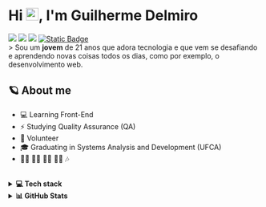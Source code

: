 <h1>Hi <img width="25px" src="https://raw.githubusercontent.com/kaueMarques/kaueMarques/master/hi.gif">, I'm Guilherme Delmiro</h1>
  <div>
    <a href="mailto:guilhermedelmiro11@gmail.com" target="_blank"><img src="https://img.shields.io/badge/-Gmail-D14836?style=for-the-badge&amp;logo=gmail&amp;logoColor=white" target="_blank"></a>  
    <a href="https://www.linkedin.com/in/guilhermedelmiro/" target="_blank"><img src="https://img.shields.io/badge/-LinkedIn-0077B5?style=for-the-badge&amp;logo=linkedin&amp;logoColor=white" target="_blank"></a> 
    <a href="https://codepen.io/guilhermee12/" target="_blank"><img src="https://img.shields.io/badge/-CodePen.io-000000?style=for-the-badge&amp;logo=codepen&amp;logoColor=white" target="_blank"></a> 
    <a href="https://guilhermedelmiro.netlify.app/" target="_blank"><img alt="Static Badge" src="https://img.shields.io/badge/Meu_Portfolio-blue"></a>
   </div>
> Sou um <b>jovem</b> de 21 anos que adora tecnologia e que vem se desafiando e aprendendo novas coisas todos os dias, como por exemplo, o desenvolvimento web.

<br />

## 🪐 About me
  - 💻 Learning Front-End
  - :zap: Studying Quality Assurance (QA)
  - 🎯 Volunteer
  - 🎓 Graduating in Systems Analysis and Development (UFCA)
  - 🏊‍♂️ 🚴‍♂️ 🏃‍♂️ 🏋️‍♂️ 🎶

<br />

<details>
  <summary><b>💻 Tech stack</b></summary>
    
  ## 🤿 Technologies:
  - HTML5
  - CSS3
  - JavaScript

  ## 🤓 Learnin':
  - ReactJS
  - Next.js
  - TailwindCSS
  - Sass
  - PostgreSQL

  ## 🔬 Tools:
  - Git
  - Figma
  - Trello
  - Linux
  - Notion
  
</details>

<details>
  <summary><b>📊 GitHub Stats</b></summary>
  <br/>
  <a href="https://github.com/guilhermehub12">
    <div>
  <img height="180em" src="https://github-readme-streak-stats.herokuapp.com/?user=guilhermehub12&theme=blue-green"/>
    </div>
    <div>
    <img height="100%" src="https://github-readme-stats.vercel.app/api/top-langs/?username=guilhermehub12&theme=blue-green"/>
      </div>
      <div>
  <img height="180em" src="https://github-readme-stats.vercel.app/api?username=guilhermehub12&theme=blue-green"/>
        </div>
</a>
</details>

 <!-- ![Snake Animation](https://github.com/guilhermehub12/guilhermehub12/blob/output/github-contribution-grid-snake.svg) -->
